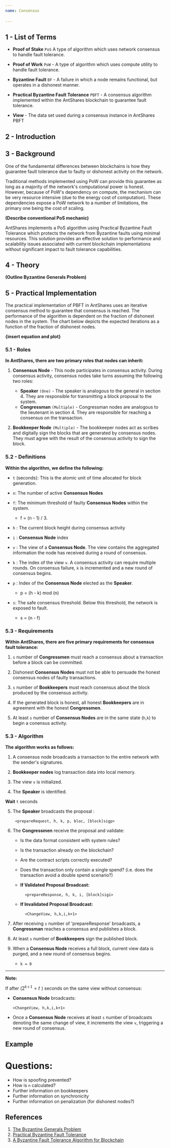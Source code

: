 ```yaml
---
name: Consensus

---
```


## 1 - List of Terms

* **Proof of Stake** `PoS`  A type of algorithm which uses network consensus to handle fault tolerance.

* **Proof of Work** `PoW` - A type of algorithm which uses compute utility to handle fault tolerance.

* **Byzantine Fault** `BF` - A failure in which a node remains functional, but operates in a dishonest manner.

* **Practical Byzantine Fault Tolerance** `PBFT` - A consensus algorithm implemented within the AntShares blockchain to guarantee fault tolerance.

* **View** - The data set used during a consensus instance in AntShares PBFT

## 2 - Introduction

## 3 - Background

One of the fundamental differences between blockchains is how they guarantee fault tolerance due to faulty or dishonest activity on the network.

Traditional methods implemented using PoW can provide this guarantee as long as a majority of the network's computational power is honest. 
However, because of PoW's dependency on compute, the mechanism can be very resource intensive (due to the energy cost of computation). 
These dependencies expose a PoW network to a number of limitations, the primary one being the cost of scaling.

**(Describe conventional PoS mechanic)**

AntShares implements a PoS algorithm using Practical Byzantine Fault Tolerance which protects the network from Byzantine faults using minimal resources.
This solution provides an effective solution to performance and scalability issues associated with current blockchain implementations without significant impact to fault tolerance capabilities.

## 4 - Theory

**(Outline Byzantine Generals Problem)**

## 5 - Practical Implementation
The practical implementation of PBFT in AntShares uses an iterative consensus method to guarantee that consensus is reached.  The performance of the algorithm is dependent on the fraction of dishonest nodes in the system.  The chart below depicts the
expected iterations as a function of the fraction of dishonest nodes.

**{insert equation and plot}**


### 5.1 - Roles
**In AntShares, there are two primary roles that nodes can inherit:**

1. **Consensus Node** - This node participates in consensus activity.  During consensus activity, consensus nodes take turns assuming the following two roles:
    - **Speaker** `(One)` - The speaker is analogous to the general in section 4.  They are responsible for transmitting a block proposal to the system.
    - **Congressman** `(Multiple)` - Congressman nodes are analogous to the lieutenant in section 4.  They are responsible for reaching a consensus on the transaction.
  
2. **Bookkeeper Node** `(Multiple)` - The bookkeeper nodes act as scribes and digitally sign the blocks that are generated by consensus nodes.  They must agree with the result of the consensus activity to sign the block.



### 5.2 - Definitions

**Within the algorithm, we define the following:**

  - `t` (seconds): This is the atomic unit of time allocated for block generation.

	
  - `n`: The number of active **Consensus Nodes**
 
	
  - `f`: The minimum threshold of faulty **Consensus Nodes** within the system. 
  	- f = (n - 1) / 3.
  
	
  - `h` : The current block height during consensus activity

	
  - `i` : **Consensus Node** index
  
  
  - `v` : The view of a **Consensus Node**.  The view contains the aggregated information the node has received during a round of consensus.


  - `k` : The index of the view `v`.  A consensus activity can require multiple rounds.  On consensus failure, `k` is incremented and a new round of consensus begins.

  
  - `p` : Index of the **Consensus Node** elected as the **Speaker**.  
  	- p = (h - k) mod (n)
  

  - `s`: The safe consensus threshold.  Below this threshold, the network is exposed to fault.  
  	- s = (n - f)


### 5.3 - Requirements

**Within AntShares, there are five primary requirements for consensus fault tolerance:**

1. `s` number of **Congressmen** must reach a consensus about a transaction before a block can be committed.


2. Dishonest **Consensus Nodes** must not be able to persuade the honest consensus nodes of faulty transactions. 


3. `s` number of **Bookkeepers** must reach consensus about the block produced by the consensus activity.	

  
4. If the generated block is honest, all honest **Bookkeepers** are in agreement with the honest **Congressmen**.


5. At least `s` number of **Consensus Nodes** are in the same state (`h`,`k`) to begin a conensus activity.

	
### 5.3 - Algorithm
**The algorithm works as follows:**

1. A consensus node broadcasts a transaction to the entire network with the sender's signatures.

2. **Bookkeeper nodes** log transaction data into local memory.

3. The view `v` is initialized.

4. The **Speaker** is identified.
	
  **Wait** `t` seconds
	
5. The **Speaker** broadcasts the proposal :
    <!-- -->
        <prepareRequest, h, k, p, bloc, [block]sigp>

6. The **Congressmen** receive the proposal and validate:

    - Is the data format consistent with system rules?
    - Is the transaction already on the blockchain?
    - Are the contract scripts correctly executed?
    - Does the transaction only contain a single spend?	(i.e. does the transaction avoid a double spend scenario?)

    - **If Validated Proposal Broadcast:**
	    <!-- -->
	        <prepareResponse, h, k, i, [block]sigi>
	 	
    - **If Invalidated Proposal Broadcast:**
	    <!-- -->
	        <ChangeView, h,k,i,k+1>

7. After receiving `s` number of 'prepareResponse' broadcasts, a **Congressman** reaches a consensus and publishes a block.

8. At least `s` number of **Bookkeepers** sign the published block.

8. When a **Consensus Node** receives a full block, current view data is purged, and a new round of consensus begins. 
	- `k = 0`
 
--- 
  
**Note:**
 
 If after   (![timeout](assets/consensus.timeout.png) )  seconds on the same view without consensus:
  - **Consensus Node** broadcasts:

	<!-- -->
	    <ChangeView, h,k,i,k+1>
		
  - Once a **Consensus Node** receives at least `s` number of broadcasts denoting the same change of view, it increments the view `v`, triggering a new round of consensus.
	
	
## Example 
 
 
# Questions:
  - How is spoofing prevented?	
  - How is `n` calculated?
  - Further information on bookkeepers
  - Further information on synchronicity
  - Further information on penalization (for dishonest nodes?)
	

## References
1. [The Byzantine Generals Problem](http://www-inst.eecs.berkeley.edu/~cs162/fa12/hand-outs/Original_Byzantine.pdf)
2. [Practical Byzantine Fault Tolerance](https://kelehers.me/others/pbftByzantine.pdf)
3. [A Byzantine Fault Tolerance Algorithm for Blockchain](https://www.antshares.org/Files/A8A0E2.pdf)
